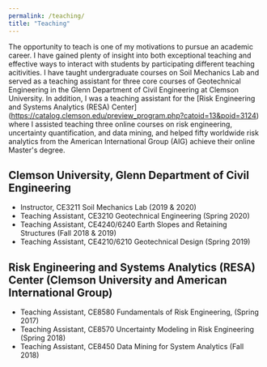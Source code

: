 ```yaml
---
permalink: /teaching/
title: "Teaching"
---
```


The opportunity to teach is one of my motivations to pursue an academic career. I have gained plenty of insight into both exceptional teaching and effective ways to interact with students by participating different teaching acitivities. I have taught undergraduate courses on Soil Mechanics Lab and served as a teaching assistant for three core courses of Geotechnical Engineering in the Glenn Department of Civil Engineering at Clemson University. In addition, I was a teaching assistant for the [Risk Engineering and Systems Analytics (RESA) Center] (https://catalog.clemson.edu/preview_program.php?catoid=13&poid=3124) where I assisted teaching three online courses on risk engineering, uncertainty quantification, and data mining, and helped fifty worldwide risk analytics from the American International Group (AIG) achieve their online Master's degree. 

## Clemson University, Glenn Department of Civil Engineering
- Instructor, CE3211 Soil Mechanics Lab (2019 & 2020) 
- Teaching Assistant, CE3210 Geotechnical Engineering (Spring 2020) 
- Teaching Assistant, CE4240/6240 Earth Slopes and Retaining Structures (Fall 2018 & 2019)
- Teaching Assistant, CE4210/6210 Geotechnical Design (Spring 2019)

## Risk Engineering and Systems Analytics (RESA) Center (Clemson University and American International Group)
- Teaching Assistant, CE8580 Fundamentals of Risk Engineering, (Spring 2017)
- Teaching Assistant, CE8570 Uncertainty Modeling in Risk Engineering (Spring 2018)
- Teaching Assistant, CE8450 Data Mining for System Analytics (Fall 2018)
